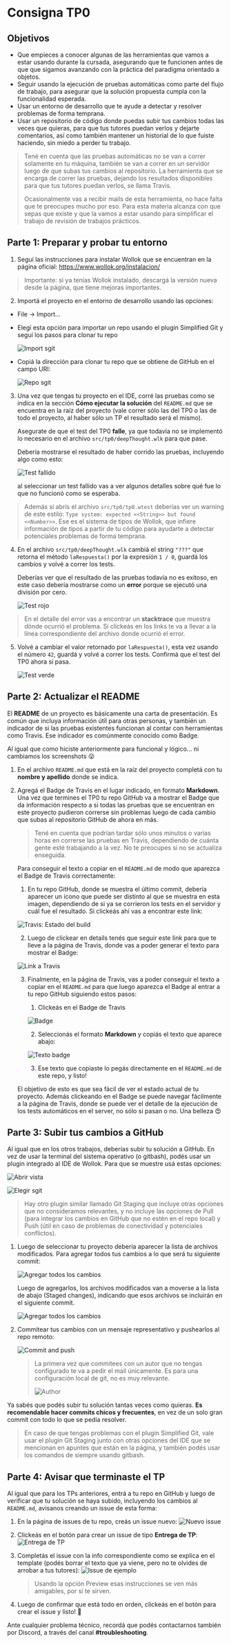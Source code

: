 # Consigna TP0

## Objetivos

- Que empieces a conocer algunas de las herramientas que vamos a estar usando durante la cursada, asegurando que te funcionen antes de que que sigamos avanzando con la práctica del paradigma orientado a objetos.
- Seguir usando la ejecución de pruebas automáticas como parte del flujo de trabajo, para asegurar que la solución propuesta cumpla con la funcionalidad esperada.
- Usar un entorno de desarrollo que te ayude a detectar y resolver problemas de forma temprana.
- Usar un repositorio de código donde puedas subir tus cambios todas las veces que quieras, para que tus tutores puedan verlos y dejarte comentarios, así como también mantener un historial de lo que fuiste haciendo, sin miedo a perder tu trabajo.

> Tené en cuenta que las pruebas automáticas no se van a correr solamente en tu máquina, también se van a correr en un servidor luego de que subas tus cambios al repositorio. La herramienta que se encarga de correr las pruebas, dejando los resultados disponibles para que tus tutores puedan verlos, se llama Travis.
>
> Ocasionalmente vas a recibir mails de esta herramienta, no hace falta que te preocupes mucho por eso. Para esta materia alcanza con que sepas que existe y que la vamos a estar usando para simplificar el trabajo de revisión de trabajos prácticos.

## Parte 1: Preparar y probar tu entorno

1. Seguí las instrucciones para instalar Wollok que se encuentran en la página oficial: https://www.wollok.org/instalacion/

  > Importante: si ya tenías Wollok instalado, descargá la versión nueva desde la página, que tiene mejoras importantes.
  
2. Importá el proyecto en el entorno de desarrollo usando las opciones:

  - File -> Import...
  - Elegí esta opción para importar un repo usando el plugin Simplified Git y seguí los pasos para clonar tu repo
  
    ![Import sgit](imagenes/TP0/sgit-import.jpg)
    
  - Copiá la dirección para clonar tu repo que se obtiene de GitHub en el campo URI:
  
    ![Repo sgit](imagenes/TP0/sgit-uri.jpg)

3. Una vez que tengas tu proyecto en el IDE, corré las pruebas como se indica en la sección **Cómo ejecutar la solución** del `README.md` que se encuentra en la raíz del proyecto (vale correr sólo las del TP0 o las de todo el proyecto, al haber sólo un TP el resultado será el mismo).

   Asegurate de que el test del TP0 **falle**, ya que todavía no se implementó lo necesario en el archivo `src/tp0/deepThought.wlk` para que pase.

   Debería mostrarse el resultado de haber corrido las pruebas, incluyendo algo como esto:
   
   ![Test fallido](imagenes/TP0/tests-1.jpg)
   
   al seleccionar un test fallido vas a ver algunos detalles sobre qué fue lo que no funcionó como se esperaba.
   
  > Además si abrís el archivo `src/tp0/tp0.wtest` deberías ver un warning de este estilo: `Type system: expected <<String>> but found <<Number>>`.
  > Ese es el sistema de tipos de Wollok, que infiere información de tipos a partir de tu código para ayudarte a detectar potenciales problemas de forma temprana.

4. En el archivo `src/tp0/deepThought.wlk` cambiá el string `"???"` que retorna el método `laRespuesta()` por la expresión `1 / 0`, guardá los cambios y volvé a correr los tests.

   Deberías ver que el resultado de las pruebas todavía no es exitoso, en este caso debería mostrarse como un **error** porque se ejecutó una división por cero.
   
   ![Test rojo](imagenes/TP0/tests-2.jpg)
   
  > En el detalle del error vas a encontrar un **stacktrace** que muestra dónde ocurrió el problema. Si clickeás en los links te va a llevar a la línea correspondiente del archivo donde ocurrió el error.

5. Volvé a cambiar el valor retornado por `laRespuesta()`, esta vez usando el número `42`, guardá y volvé a correr los tests. Confirmá que el test del TP0 ahora sí pasa.

   ![Test verde](imagenes/TP0/tests-3.jpg)
   
## Parte 2: Actualizar el README

El **README** de un proyecto es básicamente una carta de presentación. Es común que incluya información útil para otras personas, y también un indicador de si las pruebas existentes funcionan al contar con herramientas como Travis. Ese indicador es comúnmente conocido como Badge.

Al igual que como hiciste anteriormente para funcional y lógico... ni cambiamos los screenshots :stuck_out_tongue_winking_eye:

1. En el archivo `README.md` que está en la raíz del proyecto completá con tu **nombre y apellido** donde se indica.

2. Agregá el Badge de Travis en el lugar indicado, en formato **Markdown**. Una vez que termines el TP0 tu repo GitHub va a mostrar el Badge que da información respecto a si todas las pruebas que se encuentran en este proyecto pudieron correrse sin problemas luego de cada cambio que subas al repositorio GitHub de ahora en más.

   > Tené en cuenta que podrían tardar sólo unos minutos o varias horas en correrse las pruebas en Travis, dependiendo de cuánta gente esté trabajando a la vez. No te preocupes si no se actualiza enseguida.

   Para conseguir el texto a copiar en el `README.md` de modo que aparezca el Badge de Travis correctamente:

   1. En tu repo GitHub, donde se muestra el último commit, debería aparecer un ícono que puede ser distinto al que se muestra en esta imagen, dependiendo de si ya se corrieron los tests en el servidor y cuál fue el resultado. Si clickeás ahí vas a encontrar este link:

   ![Travis: Estado del build](imagenes/TP0/travis-01.png)

   2. Luego de clickear en details tenés que seguir este link para que te lleve a la página de Travis, donde vas a poder generar el texto para mostrar el Badge:

   ![Link a Travis](imagenes/TP0/travis-02.png)

   3. Finalmente, en la página de Travis, vas a poder conseguir el texto a copiar en el `README.md` para que luego aparezca el Badge al entrar a tu repo GitHub siguiendo estos pasos:

      1. Clickeás en el Badge de Travis
      
      ![Badge](imagenes/TP0/travis-03.png)
      
      2. Seleccionás el formato **Markdown** y copiás el texto que aparece abajo:
      
      ![Texto badge](imagenes/TP0/travis-04.png)
      
      3. Ese texto que copiaste lo pegás directamente en el `README.md` de este repo, y listo!

   El objetivo de esto es que sea fácil de ver el estado actual de tu proyecto. Además clickeando en el Badge se puede navegar fácilmente a la página de Travis, donde se puede ver el detalle de la ejecución de los tests automáticos en el server, no sólo si pasan o no. Una belleza :heart_eyes:

## Parte 3: Subir tus cambios a GitHub

Al igual que en los otros trabajos, deberías subir tu solución a GitHub. En vez de usar la terminal del sistema operativo (o gitbash), podés usar un plugin integrado al IDE de Wollok. Para que se muestre usá estas opciones:

   ![Abrir vista](imagenes/TP0/sgit-1.jpg)
   
   ![Elegir sgit](imagenes/TP0/sgit-2.jpg)
   
  > Hay otro plugin similar llamado Git Staging que incluye otras opciones que no consideramos relevantes, y no incluye las opciones de Pull (para integrar los cambios en GitHub que no estén en el repo local) y Push (útil en caso de problemas de conectividad y potenciales conflictos).

1. Luego de seleccionar tu proyecto debería aparecer la lista de archivos modificados. Para agregar todos tus cambios a lo que será tu siguiente commit:

   ![Agregar todos los cambios](imagenes/TP0/sgit-add.jpg)
   
   Luego de agregarlos, los archivos modificados van a moverse a la lista de abajo (Staged changes), indicando que esos archivos se incluirán en el siguiente commit.
   
   ![Agregar todos los cambios](imagenes/TP0/sgit-cambios-agregados.jpg)
   
2. Commitear tus cambios con un mensaje representativo y pushearlos al repo remoto:
   
   ![Commit and push](imagenes/TP0/sgit-commit-and-push.jpg)
   
   > La primera vez que commitees con un autor que no tengas configurado te va a pedir el mail únicamente. Es para una configuración local de git, no es muy relevante.
   >
   > ![Author](imagenes/TP0/sgit-first-commit.jpg)

Ya sabés que podés subir tu solución tantas veces como quieras. **Es recomendable hacer commits chicos y frecuentes**, en vez de un solo gran commit con todo lo que se pedía resolver.

> En caso de que tengas problemas con el plugin Simplified Git, vale usar el plugin Git Staging junto con otras opciones del IDE que se mencionan en apuntes que están en la página, y también podés usar los comandos de siempre usando gitbash.

## Parte 4: Avisar que terminaste el TP

Al igual que para los TPs anteriores, entrá a tu repo en GitHub y luego de verificar que tu solución se haya subido, incluyendo los cambios al `README.md`, avisanos creando un issue de esta forma:

1. En la página de issues de tu repo, creás un issue nuevo:
   ![Nuevo issue](imagenes/TP0/issues-01.png)

2. Clickeás en el botón para crear un issue de tipo **Entrega de TP**:
   ![Entrega de TP](imagenes/TP0/issues-02.png)

3. Completás el issue con la info correspondiente como se explica en el template (podés borrar el texto que ya viene, pero no te olvides de arrobar a tus tutores):
   ![Issue de ejemplo](imagenes/TP0/issues-03.png)

   > Usando la opción Preview esas instrucciones se ven más amigables, por si te sirven.

4. Luego de confirmar que está todo en orden, clickeás en el botón para crear el issue y listo! :tada:

Ante cualquier problema técnico, recordá que podés contactarnos también por Discord, a través del canal **#troubleshooting**.
